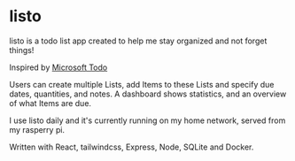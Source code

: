 # listo

listo is a todo list app created to help me stay organized and not forget things! 

Inspired by [Microsoft Todo](https://todo.microsoft.com/tasks/)

Users can create multiple Lists, add Items to these Lists and specify due dates, quantities, and notes. A dashboard  shows statistics, and an overview of what Items are due.

I use listo daily and it's currently running on my home network, served from my rasperry pi.

Written with React, tailwindcss, Express, Node, SQLite and Docker. 